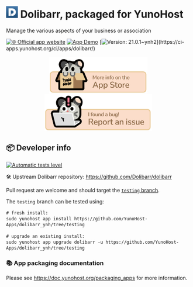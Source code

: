 <!--
N.B.: This README was automatically generated by <https://github.com/YunoHost/apps_tools/blob/main/readme_generator>
It shall NOT be edited by hand.
-->

<h1>
  <img src="https://raw.githubusercontent.com/YunoHost/apps/main/logos/dolibarr.png" width="32px" alt="Logo of Dolibarr">
  Dolibarr, packaged for YunoHost
</h1>

Manage the various aspects of your business or association

[![🌐 Official app website](https://img.shields.io/badge/Official_app_website-darkgreen?style=for-the-badge)](https://www.dolibarr.org/)
[![App Demo](https://img.shields.io/badge/App_Demo-blue?style=for-the-badge)](https://www.dolibarr.org/onlinedemo)
[![Version: 21.0.1~ynh2](https://img.shields.io/badge/Version-21.0.1~ynh2-rgba(0,150,0,1)?style=for-the-badge)](https://ci-apps.yunohost.org/ci/apps/dolibarr/)

<div align="center">
<a href="https://apps.yunohost.org/app/dolibarr"><img height="100px" src="https://github.com/YunoHost/yunohost-artwork/raw/refs/heads/main/badges/neopossum-badges/badge_more_info_on_the_appstore.svg"/></a>
<a href="https://github.com/YunoHost-Apps/dolibarr_ynh/issues"><img height="100px" src="https://github.com/YunoHost/yunohost-artwork/raw/refs/heads/main/badges/neopossum-badges/badge_report_an_issue.svg"/></a>
</div>

## 📦 Developer info

[![Automatic tests level](https://apps.yunohost.org/badge/cilevel/dolibarr)](https://ci-apps.yunohost.org/ci/apps/dolibarr/)

🛠️ Upstream Dolibarr repository: <https://github.com/Dolibarr/dolibarr>

Pull request are welcome and should target the [`testing` branch](https://github.com/YunoHost-Apps/dolibarr_ynh/tree/testing).

The `testing` branch can be tested using:
```
# fresh install:
sudo yunohost app install https://github.com/YunoHost-Apps/dolibarr_ynh/tree/testing

# upgrade an existing install:
sudo yunohost app upgrade dolibarr -u https://github.com/YunoHost-Apps/dolibarr_ynh/tree/testing
```

### 📚 App packaging documentation

Please see <https://doc.yunohost.org/packaging_apps> for more information.